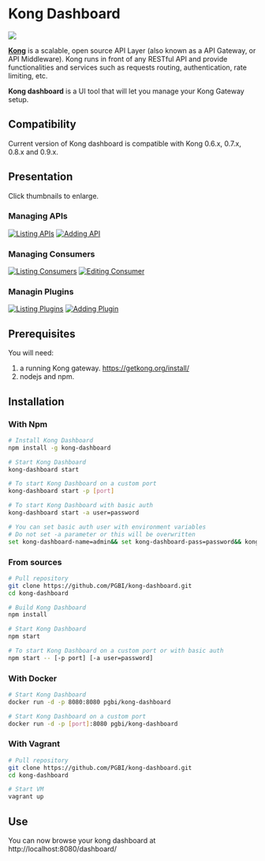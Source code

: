 # Kong Dashboard

[![](https://badge.imagelayers.io/pgbi/kong-dashboard:latest.svg)](https://imagelayers.io/?images=pgbi/kong-dashboard:latest 'Get your own badge on imagelayers.io')

[**Kong**](https://getkong.org/) is a scalable, open source API Layer (also known as a API Gateway, or API Middleware).
Kong runs in front of any RESTful API and provide functionalities
and services such as requests routing, authentication, rate limiting, etc.

**Kong dashboard** is a UI tool that will let you manage your Kong Gateway setup.

## Compatibility 

Current version of Kong dashboard is compatible with Kong 0.6.x, 0.7.x, 0.8.x and 0.9.x.

## Presentation

Click thumbnails to enlarge.

### Managing APIs

[![Listing APIs](screenshots/apis_list_thumbnail.jpg)](screenshots/apis_list.jpg?raw=true)
[![Adding API](screenshots/api_add_thumbnail.jpg)](screenshots/api_add.jpg?raw=true)

### Managing Consumers

[![Listing Consumers](screenshots/consumers_list_thumbnail.jpg)](screenshots/consumers_list.jpg?raw=true)
[![Editing Consumer](screenshots/consumer_edit_thumbnail.jpg)](screenshots/consumer_edit.jpg?raw=true)

### Managin Plugins

[![Listing Plugins](screenshots/plugins_list_thumbnail.jpg)](screenshots/plugins_list.jpg?raw=true)
[![Adding Plugin](screenshots/plugin_add_thumbnail.jpg)](screenshots/plugin_add.jpg?raw=true)

## Prerequisites

You will need:

1. a running Kong gateway. https://getkong.org/install/
2. nodejs and npm.

## Installation

### With Npm

```bash
# Install Kong Dashboard
npm install -g kong-dashboard

# Start Kong Dashboard
kong-dashboard start

# To start Kong Dashboard on a custom port
kong-dashboard start -p [port]

# To start Kong Dashboard with basic auth
kong-dashboard start -a user=password

# You can set basic auth user with environment variables
# Do not set -a parameter or this will be overwritten
set kong-dashboard-name=admin&& set kong-dashboard-pass=password&& kong-dashboard start
```

### From sources

```bash
# Pull repository
git clone https://github.com/PGBI/kong-dashboard.git
cd kong-dashboard

# Build Kong Dashboard
npm install

# Start Kong Dashboard
npm start

# To start Kong Dashboard on a custom port or with basic auth
npm start -- [-p port] [-a user=password]
```

### With Docker

```bash
# Start Kong Dashboard
docker run -d -p 8080:8080 pgbi/kong-dashboard

# Start Kong Dashboard on a custom port
docker run -d -p [port]:8080 pgbi/kong-dashboard
```


### With Vagrant

```bash
# Pull repository
git clone https://github.com/PGBI/kong-dashboard.git
cd kong-dashboard

# Start VM
vagrant up
```

## Use

You  can now browse your kong dashboard at http://localhost:8080/dashboard/
